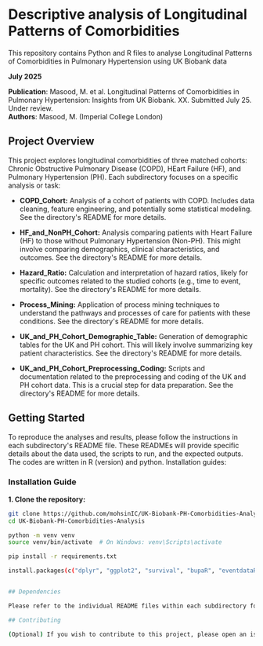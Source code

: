 
# Descriptive analysis of Longitudinal Patterns of Comorbidities

This repository contains Python and R files to analyse Longitudinal Patterns of Comorbidities in Pulmonary Hypertension using UK Biobank data

**July 2025**

**Publication**: Masood, M. et al. Longitudinal Patterns of Comorbidities in Pulmonary Hypertension: Insights from UK Biobank. XX. Submitted July 25. Under review.<br> 
**Authors**: Masood, M. (Imperial College London)<br>


## Project Overview

This project explores longitudinal comorbidities of three matched cohorts: Chronic Obstructive Pulmonary Disease (COPD), HEart Failure (HF), and Pulmonary Hypertension (PH).  Each subdirectory focuses on a specific analysis or task:

* **COPD_Cohort:**  Analysis of a cohort of patients with COPD.  Includes data cleaning, feature engineering, and potentially some statistical modeling.  See the directory's README for more details.

* **HF_and_NonPH_Cohort:**  Analysis comparing patients with Heart Failure (HF) to those without Pulmonary Hypertension (Non-PH).  This might involve comparing demographics, clinical characteristics, and outcomes.  See the directory's README for more details.

* **Hazard_Ratio:**  Calculation and interpretation of hazard ratios, likely for specific outcomes related to the studied cohorts (e.g., time to event, mortality).  See the directory's README for more details.

* **Process_Mining:**  Application of process mining techniques to understand the pathways and processes of care for patients with these conditions.  See the directory's README for more details.

* **UK_and_PH_Cohort_Demographic_Table:**  Generation of demographic tables for the UK and PH cohort.  This will likely involve summarizing key patient characteristics. See the directory's README for more details.

* **UK_and_PH_Cohort_Preprocessing_Coding:**  Scripts and documentation related to the preprocessing and coding of the UK and PH cohort data.  This is a crucial step for data preparation. See the directory's README for more details.

## Getting Started

To reproduce the analyses and results, please follow the instructions in each subdirectory's README file.  These READMEs will provide specific details about the data used, the scripts to run, and the expected outputs. The codes are written in R (version) and python.
Installation guides:
### Installation Guide

**1. Clone the repository:**
```bash
git clone https://github.com/mohsinIC/UK-Biobank-PH-Comorbidities-Analysis.git
cd UK-Biobank-PH-Comorbidities-Analysis

python -m venv venv
source venv/bin/activate  # On Windows: venv\Scripts\activate

pip install -r requirements.txt

install.packages(c("dplyr", "ggplot2", "survival", "bupaR", "eventdataR", "processmapR"))


## Dependencies

Please refer to the individual README files within each subdirectory for specific software and library dependencies.  Generally, you can expect the project to use common data science and statistical computing tools such as Python with libraries like Pandas, NumPy, Scikit-learn, and potentially R.

## Contributing

(Optional) If you wish to contribute to this project, please open an issue or submit a pull request.
